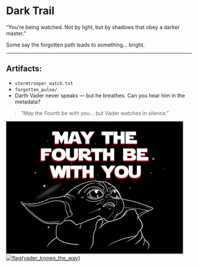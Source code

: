 # Dark Trail

“You're being watched. Not by light, but by shadows that obey a darker master.”

Some say the forgotten path leads to something… bright.

---

## Artifacts:


- `stormtrooper_watch.txt`
- `forgotten_pulse/`
- Darth Vader never speaks — but he breathes. Can you hear him in the metadata?

> "May the Fourth be with you... but Vader watches in silence."

<!-- the shadows know -->
<a href="https://x.com/ShadowTiger01" target="_blank">
  <img src="https://github.com/ShadowTiger01-X/MS/blob/main/May%204th" alt="flag{vader_knows_the_way}" />
  <img src="" alt="flag{vader_knows_the_way}" />
</a>
